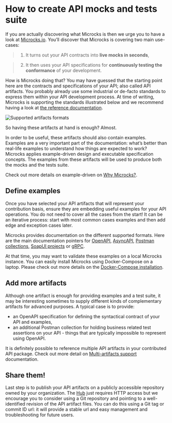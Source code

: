 # How to create API mocks and tests suite

If you are actually discovering what Microcks is then we urge you to have a look at [Microcks.io](https://microcks.io). You’ll discover that Microcks is covering two main use-cases:

> 1. It turns out your API contracts into **live mocks in seconds**,

> 2. It then uses your API specifications for **continuously testing the conformance** of your development.

How is Microcks doing that? You may have guessed that the starting point here are the contracts and specifications of your API; also called API artifacts. You probably already use some industrial or de-facto standards to express them within your API development process. At time of writing, Microcks is supporting the standards illustrated below and we recommend having a look at [the reference documentation](https://microcks.io/documentation/using/importers/#supported-formats).


![Supported artifacts formats](https://microcks.io/images/artifacts-formats.png "Microcks artifacts formats")


So having these artifacts at hand is enough? Almost. 

In order to be useful, these artifacts should also contain examples. Examples are a very important part of the documentation: what’s better than real-life examples to understand how things are expected to work? Microcks applies example-driven design and executable specification concepts. The examples from these artifacts will be used to produce both the mocks and the tests suite.

Check out more details on example-driven on [Why Microcks?](https://microcks.io/blog/why-microcks/#1-business-requirements-without-translation).


## Define examples

Once you have selected your API artifacts that will represent your contribution basis, ensure they are embedding useful examples for your API operations. You do not need to cover all the cases from the start! It can be an iterative process: start with most common cases examples and then add edge and exception cases later.

Microcks provides documentation on the different supported formats. Here are the main documentation pointers for [OpenAPI](https://microcks.io/documentation/references/artifacts/openapi-conventions/), [AsyncAPI](https://microcks.io/documentation/references/artifacts/asyncapi-conventions/), [Postman collections](https://microcks.io/documentation/references/artifacts/postman-conventions/), [SoapUI projects](https://microcks.io/documentation/references/artifacts/soapui-conventions/) or [gRPC](https://microcks.io/documentation/references/artifacts/grpc-conventions/).

At that time, you may want to validate these examples on a local Microcks instance. You can easily install Microcks using Docker-Compose on a laptop. Please check out more details on the [Docker-Compose installation](https://microcks.io/documentation/guides/installation/docker-compose/).


## Add more artifacts

Although one artifact is enough for providing examples and a test suite, it may be interesting sometimes to supply different kinds of complementary artifacts for advanced purposes. A typical case is to provide:

* an OpenAPI specification for defining the syntactical contract of your API and examples,
* an additional Postman collection for holding business related test assertions on your API - things that are typically impossible to represent using OpenAPI.

It is definitely possible to reference multiple API artifacts in your contributed API package. Check out more detail on [Multi-artifacts support](https://microcks.io/documentation/using/importers/#multi-artifacts-support) documentation.


## Share them!

Last step is to publish your API artifacts on a publicly accessible repository owned by your organization. The [Hub](https://hub.microcks.io) just requires HTTP access but we encourage you to consider using a Git repository and pointing to a well-identified revision of the API artifact files. You can do this using a Git tag or commit ID url: it will provide a stable url and easy management and troubleshooting for future users.
